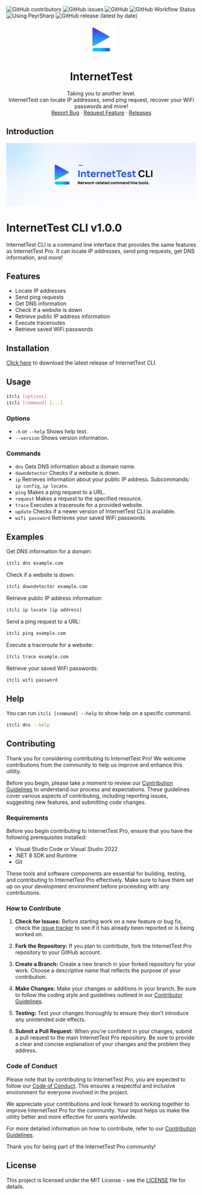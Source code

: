 ![GitHub contributors](https://img.shields.io/github/contributors/Leo-Corporation/InternetTestCLI)
![GitHub issues](https://img.shields.io/github/issues/Leo-Corporation/InternetTestCLI)
![GitHub](https://img.shields.io/github/license/Leo-Corporation/InternetTestCLI)
![GitHub Workflow Status](https://img.shields.io/github/actions/workflow/status/Leo-Corporation/InternetTestCLI/dotnet-core-desktop.yml?branch=main)
![Using PeyrSharp](https://img.shields.io/badge/using-PeyrSharp-DD00FF?logo=nuget)
![GitHub release (latest by date)](https://img.shields.io/github/v/release/Leo-Corporation/InternetTestCLI)
<br />

<p align="center">
  <a href="https://github.com/Leo-Corporation/InternetTestCLI">
    <img src=".github/images/logo.png" alt="Logo" width="80" height="80">
  </a>

  <h1 align="center">InternetTest</h3>

  <p align="center">
    Taking you to another level.<br /> InternetTest can locate IP addresses, send ping request, recover your WiFi passwords and more!
    <br />
    <a href="https://github.com/Leo-Corporation/InternetTestCLI/issues/new?assignees=&labels=bug&template=bug-report.yml&title=%5BBug%5D+">Report Bug</a>
    ·
    <a href="https://github.com/Leo-Corporation/InternetTestCLI/issues/new?assignees=&labels=enhancement&template=feature-request.yml&title=%5BEnhancement%5D+">Request Feature</a>
    ·
    <a href="https://github.com/Leo-Corporation/InternetTestCLI/releases">Releases</a>

  </p>
</p>

## Introduction

![Banner](.github/images/banner.png)

# InternetTest CLI v1.0.0

InternetTest CLI is a command line interface that provides the same features as InternetTest Pro. It can locate IP addresses, send ping requests, get DNS information, and more!

## Features

- Locate IP addresses
- Send ping requests
- Get DNS information
- Check if a website is down
- Retrieve public IP address information
- Execute traceroutes
- Retrieve saved WiFi passwords

## Installation

[Click here](https://github.com/Leo-Corporation/InternetTestCLI/releases) to download the latest release of InternetTest CLI.

## Usage

```sh
itcli [options]
itcli [command] [...]
```

### Options

- `-h` or `--help` Shows help text.
- `--version` Shows version information.

### Commands

- `dns` Gets DNS information about a domain name.
- `downdetector` Checks if a website is down.
- `ip` Retrieves information about your public IP address. Subcommands: `ip config`, `ip locate`.
- `ping` Makes a ping request to a URL.
- `request` Makes a request to the specified resource.
- `trace` Executes a traceroute for a provided website.
- `update` Checks if a newer version of InternetTest CLI is available.
- `wifi password` Retrieves your saved WiFi passwords.

## Examples

Get DNS information for a domain:

```sh
itcli dns example.com
```

Check if a website is down:

```sh
itcli downdetector example.com
```

Retrieve public IP address information:

```sh
itcli ip locate [ip address]
```

Send a ping request to a URL:

```sh
itcli ping example.com
```

Execute a traceroute for a website:

```sh
itcli trace example.com
```

Retrieve your saved WiFi passwords:

```sh
itcli wifi password
```

## Help

You can run `itcli [command] --help` to show help on a specific command.

```sh
itcli dns --help
```

## Contributing

Thank you for considering contributing to InternetTest Pro! We welcome contributions from the community to help us improve and enhance this utility.

Before you begin, please take a moment to review our [Contribution Guidelines](CONTRIBUTING.md) to understand our process and expectations. These guidelines cover various aspects of contributing, including reporting issues, suggesting new features, and submitting code changes.

### Requirements

Before you begin contributing to InternetTest Pro, ensure that you have the following prerequisites installed:

- Visual Studio Code or Visual Studio 2022
- .NET 8 SDK and Runtime
- Git

These tools and software components are essential for building, testing, and contributing to InternetTest Pro effectively. Make sure to have them set up on your development environment before proceeding with any contributions.

### How to Contribute

1. **Check for Issues:** Before starting work on a new feature or bug fix, check the [issue tracker](https://github.com/Leo-Corporation/InternetTest/issues) to see if it has already been reported or is being worked on.

2. **Fork the Repository:** If you plan to contribute, fork the InternetTest Pro repository to your GitHub account.

3. **Create a Branch:** Create a new branch in your forked repository for your work. Choose a descriptive name that reflects the purpose of your contribution.

4. **Make Changes:** Make your changes or additions in your branch. Be sure to follow the coding style and guidelines outlined in our [Contributor Guidelines](CONTRIBUTING.md).

5. **Testing:** Test your changes thoroughly to ensure they don't introduce any unintended side effects.

6. **Submit a Pull Request:** When you're confident in your changes, submit a pull request to the main InternetTest Pro repository. Be sure to provide a clear and concise explanation of your changes and the problem they address.

### Code of Conduct

Please note that by contributing to InternetTest Pro, you are expected to follow our [Code of Conduct](CODE_OF_CONDUCT.md). This ensures a respectful and inclusive environment for everyone involved in the project.

We appreciate your contributions and look forward to working together to improve InternetTest Pro for the community. Your input helps us make the utility better and more effective for users worldwide.

For more detailed information on how to contribute, refer to our [Contribution Guidelines](CONTRIBUTING.md).

Thank you for being part of the InternetTest Pro community!

## License

This project is licensed under the MIT License - see the [LICENSE](LICENSE) file for details.

